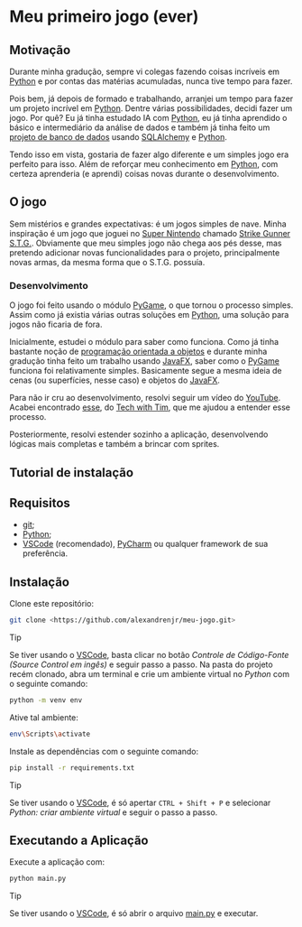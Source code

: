 # Meu primeiro jogo (ever)

## Motivação

Durante minha gradução, sempre vi colegas fazendo coisas incríveis em [Python](python.org) e por contas das matérias acumuladas, nunca tive tempo para fazer.

Pois bem, já depois de formado e trabalhando, arranjei um tempo para fazer um projeto incrível em [Python](python.org). Dentre várias possibilidades, decidi fazer um jogo. Por quê? Eu já tinha estudado IA com [Python](python.org), eu já tinha aprendido o básico e intermediário da análise de dados e também já tinha feito um [projeto de banco de dados](https://github.com/alexandrenjr/trabalho-lbd) usando [SQLAlchemy](https://www.sqlalchemy.org/) e [Python](python.org).

Tendo isso em vista, gostaria de fazer algo diferente e um simples jogo era perfeito para isso. Além de reforçar meu conhecimento em [Python](python.org), com certeza aprenderia (e aprendi) coisas novas durante o desenvolvimento.

## O jogo

Sem mistérios e grandes expectativas: é um jogos simples de nave. Minha inspiração é um jogo que joguei no [Super Nintendo](https://pt.wikipedia.org/wiki/Super_Nintendo_Entertainment_System) chamado [Strike Gunner S.T.G.](https://pt.wikipedia.org/wiki/Strike_Gunner_S.T.G.). Obviamente que meu simples jogo não chega aos pés desse, mas pretendo adicionar novas funcionalidades para o projeto, principalmente novas armas, da mesma forma que o S.T.G. possuía.

### Desenvolvimento

O jogo foi feito usando o módulo [PyGame](https://www.pygame.org/), o que tornou o processo simples. Assim como já existia várias outras soluções em [Python](python.org), uma solução para jogos não ficaria de fora.

Inicialmente, estudei o módulo para saber como funciona. Como já tinha bastante noção de [programação orientada a objetos](https://pt.wikipedia.org/wiki/Programa%C3%A7%C3%A3o_orientada_a_objetos) e durante minha gradução tinha feito um trabalho usando [JavaFX](https://openjfx.io/), saber como o [PyGame](https://www.pygame.org/) funciona foi relativamente simples. Basicamente segue a mesma ideia de cenas (ou superfícies, nesse caso) e objetos do [JavaFX](https://openjfx.io/).

Para não ir cru ao desenvolvimento, resolvi seguir um vídeo do [YouTube](https://www.youtube.com/). Acabei encontrado [esse](https://youtu.be/waY3LfJhQLY?si=qCE5bLjOWkpGs2zy), do [Tech with Tim](https://www.youtube.com/@TechWithTim), que me ajudou a entender esse processo.

Posteriormente, resolvi estender sozinho a aplicação, desenvolvendo lógicas mais completas e também a brincar com sprites.

## Tutorial de instalação

## Requisitos

- [git](https://git-scm.com/);
- [Python](python.org);
- [VSCode](https://code.visualstudio.com/) (recomendado), [PyCharm](https://www.jetbrains.com/pt-br/pycharm/) ou qualquer framework de sua preferência.

## Instalação

Clone este repositório:

```bash
git clone <https://github.com/alexandrenjr/meu-jogo.git>
```

> [!TIP]
> Se tiver usando o [VSCode](https://code.visualstudio.com/), basta clicar no botão _Controle de Código-Fonte (Source Control em ingês)_ e seguir passo a passo. Na pasta do projeto recém clonado, abra um terminal e crie um ambiente virtual no _Python_ com o seguinte comando:

```bash
python -m venv env
```

Ative tal ambiente:

```bash
env\Scripts\activate
```

Instale as dependências com o seguinte comando:

```bash
pip install -r requirements.txt
```

> [!TIP]
> Se tiver usando o [VSCode](https://code.visualstudio.com/), é só apertar `CTRL + Shift + P` e selecionar _Python: criar ambiente virtual_ e seguir o passo a passo.

## Executando a Aplicação

Execute a aplicação com:

```bash
python main.py
```

> [!TIP]
> Se tiver usando o [VSCode](https://code.visualstudio.com/), é só abrir o arquivo [main.py](main.py) e executar.
